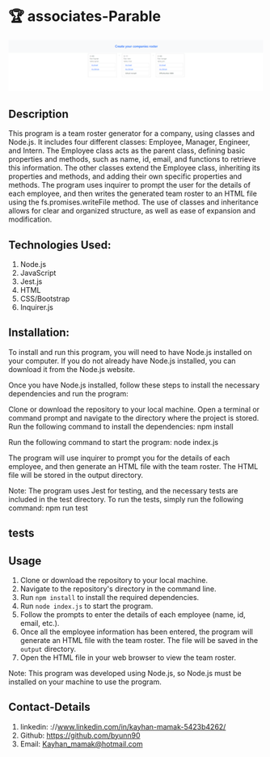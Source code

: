 # 🏆 associates-Parable

![alt text](<./images/Screenshot%20(49).png>)

## Description

This program is a team roster generator for a company, using classes and Node.js. It includes four different classes: Employee, Manager, Engineer, and Intern. The Employee class acts as the parent class, defining basic properties and methods, such as name, id, email, and functions to retrieve this information. The other classes extend the Employee class, inheriting its properties and methods, and adding their own specific properties and methods. The program uses inquirer to prompt the user for the details of each employee, and then writes the generated team roster to an HTML file using the fs.promises.writeFile method. The use of classes and inheritance allows for clear and organized structure, as well as ease of expansion and modification.

## Technologies Used:

1. Node.js
2. JavaScript
3. Jest.js
4. HTML
5. CSS/Bootstrap
6. Inquirer.js

## Installation:

To install and run this program, you will need to have Node.js installed on your computer. If you do not already have Node.js installed, you can download it from the Node.js website.

Once you have Node.js installed, follow these steps to install the necessary dependencies and run the program:

Clone or download the repository to your local machine.
Open a terminal or command prompt and navigate to the directory where the project is stored.
Run the following command to install the dependencies: npm install

Run the following command to start the program: node index.js

The program will use inquirer to prompt you for the details of each employee, and then generate an HTML file with the team roster. The HTML file will be stored in the output directory.

Note: The program uses Jest for testing, and the necessary tests are included in the test directory. To run the tests, simply run the following command: npm run test

## tests

## Usage

1. Clone or download the repository to your local machine.
2. Navigate to the repository's directory in the command line.
3. Run `npm install` to install the required dependencies.
4. Run `node index.js` to start the program.
5. Follow the prompts to enter the details of each employee (name, id, email, etc.).
6. Once all the employee information has been entered, the program will generate an HTML file with the team roster. The file will be saved in the `output` directory.
7. Open the HTML file in your web browser to view the team roster.

Note: This program was developed using Node.js, so Node.js must be installed on your machine to use the program.

## Contact-Details

1. linkedin: ://www.linkedin.com/in/kayhan-mamak-5423b4262/
2. Github: https://github.com/byunn90
3. Email: Kayhan_mamak@hotmail.com

